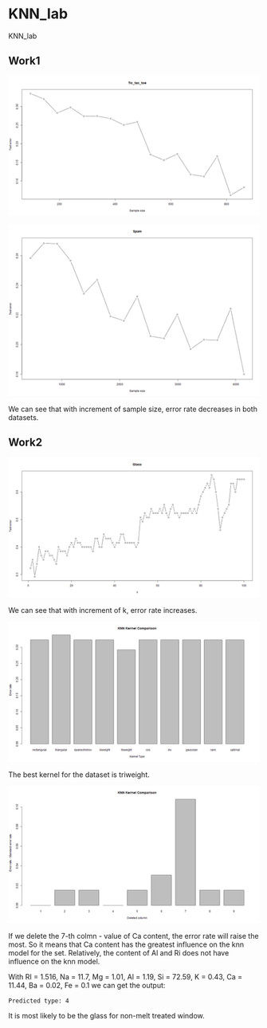 # KNN_lab
KNN_lab

## Work1
![avatar](Tic_tac_toe.png)

![avatar](Spam.png)

We can see that with increment of sample size, error rate decreases in both datasets.

## Work2
![avatar](Glass_k.png)

We can see that with increment of k, error rate increases.

![avatar](Glass_kernel.png)

The best kernel for the dataset is triweight.

![avatar](Glass_del_colmn1.png)

If we delete the 7-th colmn - value of Ca content, the error rate will raise the most. So it means that Ca content has the greatest influence on the knn model for the set. Relatively, the content of Al and Ri does not have influence on the knn model.

With RI = 1.516, Na = 11.7, Mg = 1.01, Al = 1.19, Si = 72.59, K = 0.43, Ca = 11.44, Ba = 0.02, Fe = 0.1 we can get the output:
```
Predicted type: 4
```
It is most likely to be the glass for non-melt treated window.
